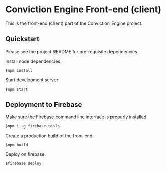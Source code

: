 # Conviction Engine Front-end (client)
This is the front-end (client) part of the Conviction Engine project. 

## Quickstart
Please see the project README for pre-requisite dependencies.

Install node dependencies:
```
$npm install
```

Start development server:
```
$npm start
```

## Deployment to Firebase
Make sure the Firebase command line interface is properly installed.
```
$npm i -g firebase-tools 
```

Create a production build of the front-end.
```
$npm build
```

Deploy on firebase.
```
$firebase deploy
```

